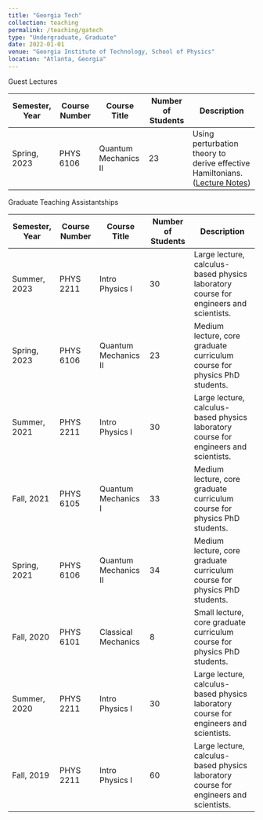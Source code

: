 ```yaml
---
title: "Georgia Tech"
collection: teaching
permalink: /teaching/gatech
type: "Undergraduate, Graduate"
date: 2022-01-01
venue: "Georgia Institute of Technology, School of Physics"
location: "Atlanta, Georgia"
---
```


Guest Lectures



| Semester, Year | Course Number | Course Title         | Number of Students | Description                                                                |
|----------------|---------------|----------------------|--------------------|----------------------------------------------------------------------------|
| Spring, 2023   | PHYS 6106     | Quantum Mechanics II | 23                 | Using perturbation theory to derive effective Hamiltonians. ([Lecture Notes](https://shakani.github.io/files/PHYS_6106_Superexchange_Lecture_Notes.pdf))                |



Graduate Teaching Assistantships



| Semester, Year | Course Number | Course Title         | Number of Students | Description                                                                |
|----------------|---------------|----------------------|--------------------|----------------------------------------------------------------------------|
| Summer, 2023   | PHYS 2211     | Intro Physics I      | 30                | Large lecture, calculus-based physics laboratory course for engineers and scientists. |
| Spring, 2023   | PHYS 6106     | Quantum Mechanics II | 23                 | Medium lecture, core graduate curriculum course for physics PhD students.  |
| Summer, 2021   | PHYS 2211     | Intro Physics I      | 30                | Large lecture, calculus-based physics laboratory course for engineers and scientists. |
| Fall, 2021     | PHYS 6105     | Quantum Mechanics I  | 33                 | Medium lecture, core graduate curriculum course for physics PhD students.  |
| Spring, 2021   | PHYS 6106     | Quantum Mechanics II | 34                 | Medium lecture, core graduate curriculum course for physics PhD students.  |
| Fall, 2020     | PHYS 6101     | Classical Mechanics  | 8                  | Small lecture, core graduate curriculum course for physics PhD students.   |
| Summer, 2020   | PHYS 2211     | Intro Physics I      | 30                | Large lecture, calculus-based physics laboratory course for engineers and scientists. |
| Fall, 2019     | PHYS 2211     | Intro Physics I      | 60                | Large lecture, calculus-based physics laboratory course for engineers and scientists. |
